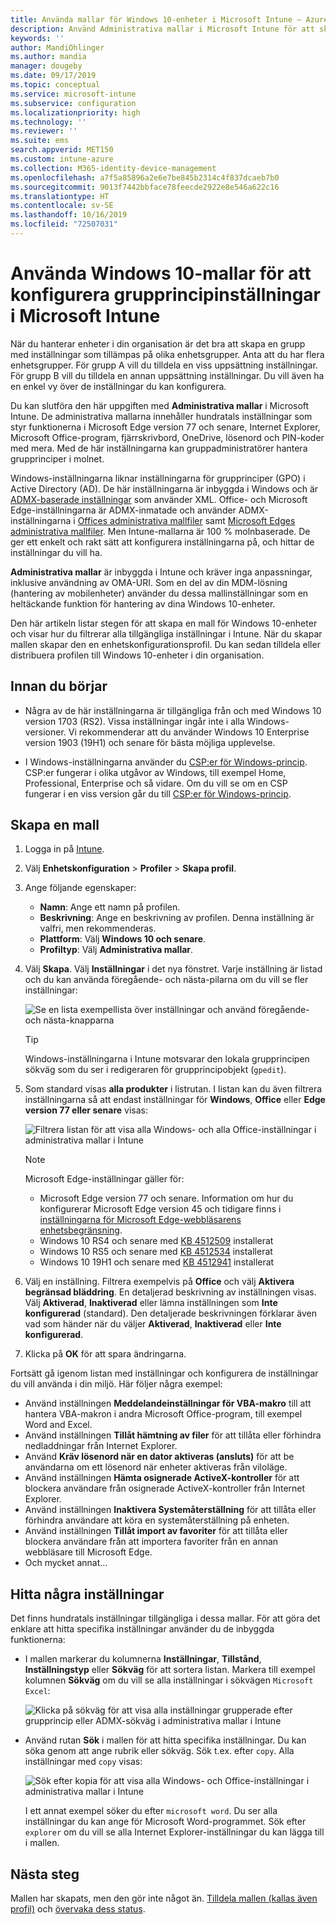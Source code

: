 ```yaml
---
title: Använda mallar för Windows 10-enheter i Microsoft Intune – Azure | Microsoft Docs
description: Använd Administrativa mallar i Microsoft Intune för att skapa grupper med inställningar för Windows 10-enheter. Med dessa inställningar i en enhetskonfigurationsprofil kan du styra Office-program, Microsoft Edge, säkra funktioner i Internet Explorer, styra åtkomst till OneDrive, använda fjärrskrivbordsfunktioner, aktivera automatisk uppspelning, ange energisparinställningar, använda HTTP-utskrifter, använda olika alternativ för användarinloggning samt styra händelseloggens storlek.
keywords: ''
author: MandiOhlinger
ms.author: mandia
manager: dougeby
ms.date: 09/17/2019
ms.topic: conceptual
ms.service: microsoft-intune
ms.subservice: configuration
ms.localizationpriority: high
ms.technology: ''
ms.reviewer: ''
ms.suite: ems
search.appverid: MET150
ms.custom: intune-azure
ms.collection: M365-identity-device-management
ms.openlocfilehash: a7f5a85896a2e6e7be845b2314c4f837dcaeb7b0
ms.sourcegitcommit: 9013f7442bbface78feecde2922e8e546a622c16
ms.translationtype: HT
ms.contentlocale: sv-SE
ms.lasthandoff: 10/16/2019
ms.locfileid: "72507031"
---
```

# <a name="use-windows-10-templates-to-configure-group-policy-settings-in-microsoft-intune"></a>Använda Windows 10-mallar för att konfigurera grupprincipinställningar i Microsoft Intune

När du hanterar enheter i din organisation är det bra att skapa en grupp med inställningar som tillämpas på olika enhetsgrupper. Anta att du har flera enhetsgrupper. För grupp A vill du tilldela en viss uppsättning inställningar. För grupp B vill du tilldela en annan uppsättning inställningar. Du vill även ha en enkel vy över de inställningar du kan konfigurera.

Du kan slutföra den här uppgiften med **Administrativa mallar** i Microsoft Intune. De administrativa mallarna innehåller hundratals inställningar som styr funktionerna i Microsoft Edge version 77 och senare, Internet Explorer, Microsoft Office-program, fjärrskrivbord, OneDrive, lösenord och PIN-koder med mera. Med de här inställningarna kan gruppadministratörer hantera grupprinciper i molnet.

Windows-inställningarna liknar inställningarna för grupprinciper (GPO) i Active Directory (AD). De här inställningarna är inbyggda i Windows och är [ADMX-baserade inställningar](https://docs.microsoft.com/windows/client-management/mdm/understanding-admx-backed-policies) som använder XML. Office- och Microsoft Edge-inställningarna är ADMX-inmatade och använder ADMX-inställningarna i [Offices administrativa mallfiler](https://www.microsoft.com/download/details.aspx?id=49030) samt [Microsoft Edges administrativa mallfiler](https://www.microsoftedgeinsider.com/enterprise). Men Intune-mallarna är 100 % molnbaserade. De ger ett enkelt och rakt sätt att konfigurera inställningarna på, och hittar de inställningar du vill ha.

**Administrativa mallar** är inbyggda i Intune och kräver inga anpassningar, inklusive användning av OMA-URI. Som en del av din MDM-lösning (hantering av mobilenheter) använder du dessa mallinställningar som en heltäckande funktion för hantering av dina Windows 10-enheter.

Den här artikeln listar stegen för att skapa en mall för Windows 10-enheter och visar hur du filtrerar alla tillgängliga inställningar i Intune. När du skapar mallen skapar den en enhetskonfigurationsprofil. Du kan sedan tilldela eller distribuera profilen till Windows 10-enheter i din organisation.

## <a name="before-you-begin"></a>Innan du börjar

- Några av de här inställningarna är tillgängliga från och med Windows 10 version 1703 (RS2). Vissa inställningar ingår inte i alla Windows-versioner. Vi rekommenderar att du använder Windows 10 Enterprise version 1903 (19H1) och senare för bästa möjliga upplevelse.

- I Windows-inställningarna använder du [CSP:er för Windows-princip](https://docs.microsoft.com/windows/client-management/mdm/policy-configuration-service-provider#policies-supported-by-group-policy-and-admx-backed-policies). CSP:er fungerar i olika utgåvor av Windows, till exempel Home, Professional, Enterprise och så vidare. Om du vill se om en CSP fungerar i en viss version går du till [CSP:er för Windows-princip](https://docs.microsoft.com/windows/client-management/mdm/policy-configuration-service-provider#policies-supported-by-group-policy-and-admx-backed-policies).

## <a name="create-a-template"></a>Skapa en mall

1. Logga in på [Intune](https://go.microsoft.com/fwlink/?linkid=2090973).
2. Välj **Enhetskonfiguration** > **Profiler** > **Skapa profil**.
3. Ange följande egenskaper:

    - **Namn**: Ange ett namn på profilen.
    - **Beskrivning**: Ange en beskrivning av profilen. Denna inställning är valfri, men rekommenderas.
    - **Plattform**: Välj **Windows 10 och senare**.
    - **Profiltyp**: Välj **Administrativa mallar**.

4. Välj **Skapa**. Välj **Inställningar** i det nya fönstret. Varje inställning är listad och du kan använda föregående- och nästa-pilarna om du vill se fler inställningar:

    ![Se en lista exempellista över inställningar och använd föregående- och nästa-knapparna](./media/administrative-templates-windows/administrative-templates-sample-settings-list.png)

    > [!TIP]
    > Windows-inställningarna i Intune motsvarar den lokala grupprincipen sökväg som du ser i redigeraren för grupprincipobjekt (`gpedit`).

5. Som standard visas **alla produkter** i listrutan. I listan kan du även filtrera inställningarna så att endast inställningar för **Windows**, **Office** eller **Edge version 77 eller senare** visas:

    ![Filtrera listan för att visa alla Windows- och alla Office-inställningar i administrativa mallar i Intune](./media/administrative-templates-windows/administrative-templates-choose-windows-office-all-products.png)

    > [!NOTE]
    > Microsoft Edge-inställningar gäller för:
    >
    > - Microsoft Edge version 77 och senare. Information om hur du konfigurerar Microsoft Edge version 45 och tidigare finns i [inställningarna för Microsoft Edge-webbläsarens enhetsbegränsning](device-restrictions-windows-10.md#microsoft-edge-browser).
    > - Windows 10 RS4 och senare med [KB 4512509](https://support.microsoft.com/kb/4512509) installerat
    > - Windows 10 RS5 och senare med [KB 4512534](https://support.microsoft.com/kb/4512534) installerat
    > - Windows 10 19H1 och senare med [KB 4512941](https://support.microsoft.com/kb/4512941) installerat

6. Välj en inställning. Filtrera exempelvis på **Office** och välj **Aktivera begränsad bläddring**. En detaljerad beskrivning av inställningen visas. Välj **Aktiverad**, **Inaktiverad** eller lämna inställningen som **Inte konfigurerad** (standard). Den detaljerade beskrivningen förklarar även vad som händer när du väljer **Aktiverad**, **Inaktiverad** eller **Inte konfigurerad**.
7. Klicka på **OK** för att spara ändringarna.

Fortsätt gå igenom listan med inställningar och konfigurera de inställningar du vill använda i din miljö. Här följer några exempel:

- Använd inställningen **Meddelandeinställningar för VBA-makro** till att hantera VBA-makron i andra Microsoft Office-program, till exempel Word and Excel.
- Använd inställningen **Tillåt hämtning av filer** för att tillåta eller förhindra nedladdningar från Internet Explorer.
- Använd **Kräv lösenord när en dator aktiveras (ansluts)** för att be användarna om ett lösenord när enheter aktiveras från viloläge.
- Använd inställningen **Hämta osignerade ActiveX-kontroller** för att blockera användare från osignerade ActiveX-kontroller från Internet Explorer.
- Använd inställningen **Inaktivera Systemåterställning** för att tillåta eller förhindra användare att köra en systemåterställning på enheten.
- Använd inställningen **Tillåt import av favoriter** för att tillåta eller blockera användare från att importera favoriter från en annan webbläsare till Microsoft Edge.
- Och mycket annat...

## <a name="find-some-settings"></a>Hitta några inställningar

Det finns hundratals inställningar tillgängliga i dessa mallar. För att göra det enklare att hitta specifika inställningar använder du de inbyggda funktionerna:

- I mallen markerar du kolumnerna **Inställningar**, **Tillstånd**, **Inställningstyp** eller **Sökväg** för att sortera listan. Markera till exempel kolumnen **Sökväg** om du vill se alla inställningar i sökvägen `Microsoft Excel`:

  ![Klicka på sökväg för att visa alla inställningar grupperade efter grupprincip eller ADMX-sökväg i administrativa mallar i Intune](./media/administrative-templates-windows/path-filter-shows-excel-options.png)

- Använd rutan **Sök** i mallen för att hitta specifika inställningar. Du kan söka genom att ange rubrik eller sökväg. Sök t.ex. efter `copy`. Alla inställningar med `copy` visas:

  ![Sök efter kopia för att visa alla Windows- och Office-inställningar i administrativa mallar i Intune](./media/administrative-templates-windows/search-copy-settings.png) 

  I ett annat exempel söker du efter `microsoft word`. Du ser alla inställningar du kan ange för Microsoft Word-programmet. Sök efter `explorer` om du vill se alla Internet Explorer-inställningar du kan lägga till i mallen.

## <a name="next-steps"></a>Nästa steg

Mallen har skapats, men den gör inte något än. [Tilldela mallen (kallas även profil)](device-profile-assign.md) och [övervaka dess status](device-profile-monitor.md).

